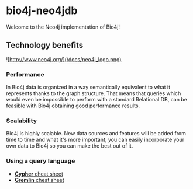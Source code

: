 # bio4j-neo4jdb

Welcome to the Neo4j implementation of Bio4j!

## Technology benefits

![http://www.neo4j.org/](/docs/neo4j_logo.png)

### Performance

In Bio4j data is organized in a way semantically equivalent to what it represents thanks to the graph structure. That means that queries which would even be impossible to perform with a standard Relational DB, can be feasible with Bio4j obtaining good performance results.

### Scalability

Bio4j is highly scalable. New data sources and features will be added from time to time and what it's more important, you can easily incorporate your own data to Bio4j so you can make the best out of it.

### Using a query language

* [**Cypher** cheat sheet](docs/cypher_cheat_sheet.markdown)
* [**Gremlin** cheat sheet](docs/gremlin_cheat_sheet.markdown)
